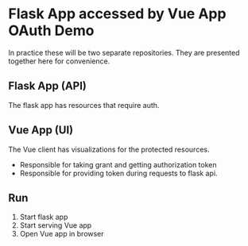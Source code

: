 # Flask App accessed by Vue App OAuth Demo
In practice these will be two separate repositories.
They are presented together here for convenience.

## Flask App (API)
The flask app has resources that require auth.

## Vue App (UI)
The Vue client has visualizations for the protected resources.

- Responsible for taking grant and getting authorization token
- Responsible for providing token during requests to flask api.

## Run
1. Start flask app
2. Start serving Vue app
3. Open Vue app in browser  

